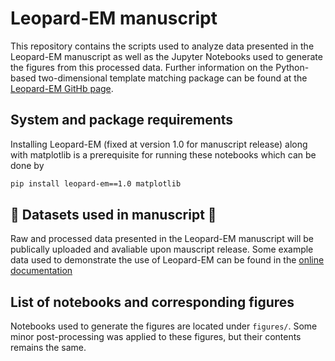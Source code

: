 # Leopard-EM manuscript
This repository contains the scripts used to analyze data presented in the Leopard-EM manuscript as well as the Jupyter Notebooks used to generate the figures from this processed data.
Further information on the Python-based two-dimensional template matching package can be found at the [Leopard-EM GitHb page](https://github.com/Lucaslab-Berkeley/Leopard-EM).

## System and package requirements

Installing Leopard-EM (fixed at version 1.0 for manuscript release) along with matplotlib is a prerequisite for running these notebooks which can be done by
```bash
pip install leopard-em==1.0 matplotlib
```

## 🚧 Datasets used in manuscript 🚧

Raw and processed data presented in the Leopard-EM manuscript will be publically uploaded and avaliable upon mauscript release.
Some example data used to demonstrate the use of Leopard-EM can be found in the [online documentation](https://lucaslab-berkeley.github.io/Leopard-EM/)

## List of notebooks and corresponding figures

Notebooks used to generate the figures are located under `figures/`.
Some minor post-processing was applied to these figures, but their contents remains the same.
